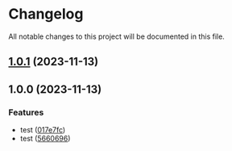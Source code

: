 # Changelog

All notable changes to this project will be documented in this file.

## [1.0.1](https://github.com/jinugasachio/sementic-release-sample/compare/v1.0.0...v1.0.1) (2023-11-13)

## 1.0.0 (2023-11-13)


### Features

* test ([017e7fc](https://github.com/jinugasachio/sementic-release-sample/commit/017e7fc72717b48e470b548167f6dce9f2e31b2e))
* test ([5660696](https://github.com/jinugasachio/sementic-release-sample/commit/56606968af4366b1f37cc0da083cac3ee84ab902))
